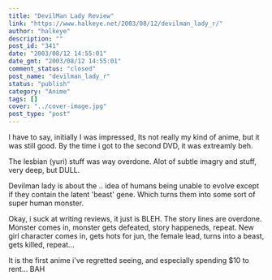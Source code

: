 ```yaml
---
title: "DevilMan Lady Review"
link: "https://www.halkeye.net/2003/08/12/devilman_lady_r/"
author: "halkeye"
description: ""
post_id: "341"
date: "2003/08/12 14:55:01"
date_gmt: "2003/08/12 14:55:01"
comment_status: "closed"
post_name: "devilman_lady_r"
status: "publish"
category: "Anime"
tags: []
cover: "../cover-image.jpg"
post_type: "post"
---
```


I have to say, initially I was impressed, Its not really my kind of anime, but it was still good. By the time i got to the second DVD, it was extreamly beh.

The lesbian (yuri) stuff was way overdone. Alot of subtle imagry and stuff, very deep, but DULL.

Devilman lady is about the .. idea of humans being unable to evolve except if they contain the latent 'beast' gene. Which turns them into some sort of super human monster.

Okay, i suck at writing reviews, it just is BLEH. The story lines are overdone. Monster comes in, monster gets defeated, story happeneds, repeat. New girl character comes in, gets hots for jun, the female lead, turns into a beast, gets killed, repeat...

It is the first anime i've regretted seeing, and especially spending $10 to rent... BAH